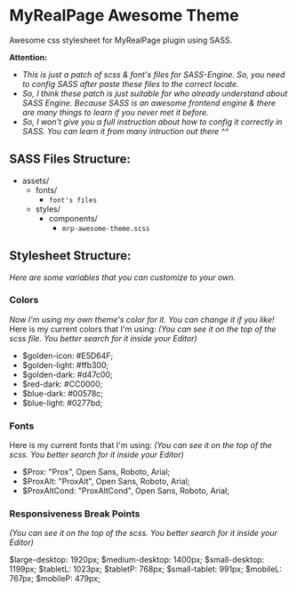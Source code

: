 # MyRealPage Awesome Theme
Awesome css stylesheet for MyRealPage plugin using SASS.

**Attention:** 
- *This is just a patch of scss & font's files for SASS-Engine. So, you need to config SASS after paste these files to the correct locate.*
- *So, I think these patch is just suitable for who already understand about SASS Engine. Because SASS is an awesome frontend engine & there are many things to learn if you never met it before.*
- *So, I won't give you a full instruction about how to config it correctly in SASS. You can learn it from many intruction out there ^^*

## SASS Files Structure:
- assets/
  - fonts/
    - `font's files`
  - styles/
    - components/
      - `mrp-awesome-theme.scss`

## Stylesheet Structure:
*Here are some variables that you can customize to your own.*

### Colors
*Now I'm using my own theme's color for it. You can change it if you like!*
Here is my current colors that I'm using:
*(You can see it on the top of the scss file. You better search for it inside your Editor)*

- $golden-icon: #E5D64F;
- $golden-light: #ffb300;
- $golden-dark: #d47c00;
- $red-dark: #CC0000;
- $blue-dark: #00578c;
- $blue-light: #0277bd;

### Fonts
Here is my current fonts that I'm using:
*(You can see it on the top of the scss. You better search for it inside your Editor)*

- $Prox: "Prox", Open Sans, Roboto, Arial;
- $ProxAlt: "ProxAlt", Open Sans, Roboto, Arial;
- $ProxAltCond: "ProxAltCond", Open Sans, Roboto, Arial;

### Responsiveness Break Points
*(You can see it on the top of the scss. You better search for it inside your Editor)*

$large-desktop: 1920px;
$medium-desktop: 1400px;
$small-desktop: 1199px;
$tabletL: 1023px;
$tabletP: 768px;
$small-tablet: 991px;
$mobileL: 767px;
$mobileP: 479px;

